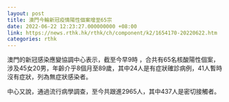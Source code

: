 ```yaml
---
layout: post
title: 澳門今輪新冠疫情陽性個案增至65宗
date: 2022-06-22 12:23:27.000000000 +08:00
link: https://news.rthk.hk/rthk/ch/component/k2/1654170-20220622.htm
categories: rthk
---
```


澳門的新冠感染應變協調中心表示，截至今早9時 ，合共有65名核酸陽性個案，涉及45女20男，年齡介乎8個月至89歲，其中24人是有症狀確診病例，41人暫時沒有症狀，列為無症狀感染者。

中心又說，通過流行病學調查，至今共跟進2965人，其中437人是密切接觸者。
